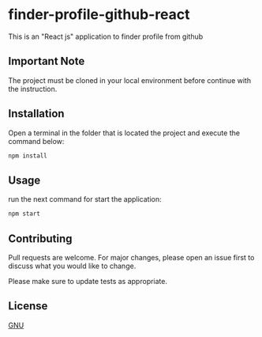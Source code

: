 # finder-profile-github-react

This is an "React js" application to finder profile from github

## Important Note

The project must be cloned in your local environment before continue with the instruction.

## Installation

Open a terminal in the folder that is located the project and execute the command below:

```cmd
npm install
```

## Usage

run the next command for start the application:

```cmd
npm start
```

## Contributing
Pull requests are welcome. For major changes, please open an issue first to discuss what you would like to change.

Please make sure to update tests as appropriate.

## License
[GNU](https://www.gnu.org/licenses//)
```
